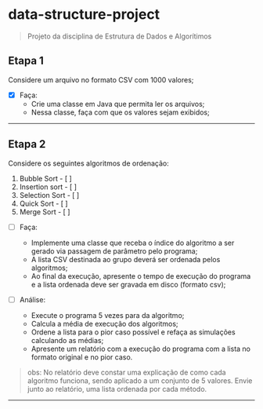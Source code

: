 # data-structure-project

> Projeto da disciplina de Estrutura de Dados e Algorítimos

## Etapa 1
Considere um arquivo no formato CSV com 1000 valores;
- [x] Faça:
  * Crie uma classe em Java que permita ler os arquivos;
  * Nessa classe, faça com que os valores sejam exibidos;
----------------------------
## Etapa 2
Considere os seguintes algoritmos de ordenação:
1. Bubble Sort - [ ]
2. Insertion sort - [ ]
3. Selection Sort - [ ]
4. Quick Sort - [ ]
5. Merge Sort - [ ]

- [ ] Faça:
  * Implemente uma classe que receba o índice do algoritmo a ser gerado via passagem de parâmetro pelo programa;
  * A lista CSV destinada ao grupo deverá ser ordenada pelos algoritmos;
  * Ao final da execução, apresente o tempo de execução do programa e a lista ordenada deve ser gravada em disco (formato csv);

- [ ] Análise:
  * Execute o programa 5 vezes para da algoritmo;
  * Calcula a média de execução dos algoritmos;
  * Ordene a lista para o pior caso possível e refaça as simulações calculando as médias;
  * Apresente um relatório com a execução do programa com a lista no formato original e no pior caso.

> obs: No relatório deve constar uma explicação de como cada algoritmo funciona, sendo aplicado a um conjunto de 5 valores. Envie junto ao relatório, uma lista ordenada por cada método.
--------------------------
